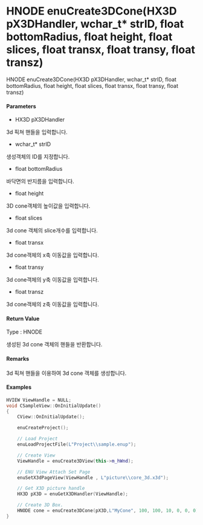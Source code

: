 # HNODE enuCreate3DCone\(HX3D pX3DHandler, wchar\_t\* strID, float bottomRadius, float height, float slices, float transx, float transy, float transz\)

HNODE enuCreate3DCone\(HX3D pX3DHandler, wchar\_t\* strID, float bottomRadius, float height, float slices, float transx, float transy, float transz\)

#### Parameters

* HX3D pX3DHandler

3d 픽쳐 핸들을 입력합니다.

* wchar\_t\* strID

생성객체의 ID를 지정합니다.

* float bottomRadius

바닥면의 반지름을 입력합니다.

* float height

3D cone객체의 높이값을 입력합니다.

* float slices

3d cone 객체의 slice개수를 입력합니다.

* float transx

3d cone객체의 x축 이동값을 입력합니다.

* float transy

3d cone객체의 y축 이동값을 입력합니다.

* float transz

3d cone객체의 z축 이동값을 입력합니다.

#### Return Value

Type : HNODE

생성된 3d cone 객체의 핸들을 반환합니다.

#### Remarks

3d 픽쳐 핸들을 이용하여 3d cone 객체를 생성합니다.

#### Examples

```cpp
HVIEW ViewHandle = NULL; 
void CSampleView::OnInitialUpdate() 
{ 
    CView::OnInitialUpdate(); 

    enuCreateProject(); 

    // Load Project
    enuLoadProjectFile(L"Project\\sample.enup"); 

    // Create View
    ViewHandle = enuCreate3DView(this->m_hWnd); 

    // ENU View Attach Set Page 
    enuSetX3dPageView(ViewHandle , L"picture\\core_3d.x3d");

    // Get X3D picture handle
    HX3D pX3D = enuGetX3DHandler(ViewHandle);

    // Create 3D Box.
    HNODE cone = enuCreate3DCone(pX3D,L"MyCone", 100, 100, 10, 0, 0, 0);        // 동기식 호출    
}
```




